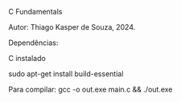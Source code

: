 C Fundamentals

Autor: Thiago Kasper de Souza, 2024.

Dependências:

C instalado


sudo apt-get install build-essential

Para compilar:
gcc -o out.exe main.c && ./out.exe


